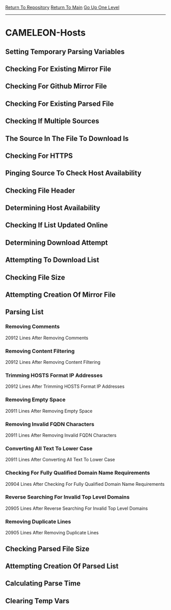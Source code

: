 [Return To Repository](https://github.com/deathbybandaid/piholeparser/)
[Return To Main](https://github.com/deathbybandaid/piholeparser/blob/master/RecentRunLogs/Mainlog.md)
[Go Up One Level](https://github.com/deathbybandaid/piholeparser/blob/master/RecentRunLogs/TopLevelScripts/30-Processing-Blacklists.md)
____________________________________
# CAMELEON-Hosts
## Setting Temporary Parsing Variables
## Checking For Existing Mirror File
## Checking For Github Mirror File
## Checking For Existing Parsed File
## Checking If Multiple Sources
## The Source In The File To Download Is
## Checking For HTTPS
## Pinging Source To Check Host Availability
## Checking File Header
## Determining Host Availability
## Checking If List Updated Online
## Determining Download Attempt
## Attempting To Download List
## Checking File Size
## Attempting Creation Of Mirror File
## Parsing List
### Removing Comments
20912 Lines After Removing Comments
### Removing Content Filtering
20912 Lines After Removing Content Filtering
### Trimming HOSTS Format IP Addresses
20912 Lines After Trimming HOSTS Format IP Addresses
### Removing Empty Space
20911 Lines After Removing Empty Space
### Removing Invalid FQDN Characters
20911 Lines After Removing Invalid FQDN Characters
### Converting All Text To Lower Case
20911 Lines After Converting All Text To Lower Case
### Checking For Fully Qualified Domain Name Requirements
20904 Lines After Checking For Fully Qualified Domain Name Requirements
### Reverse Searching For Invalid Top Level Domains
20905 Lines After Reverse Searching For Invalid Top Level Domains
### Removing Duplicate Lines
20905 Lines After Removing Duplicate Lines
## Checking Parsed File Size
## Attempting Creation Of Parsed List
## Calculating Parse Time
## Clearing Temp Vars
